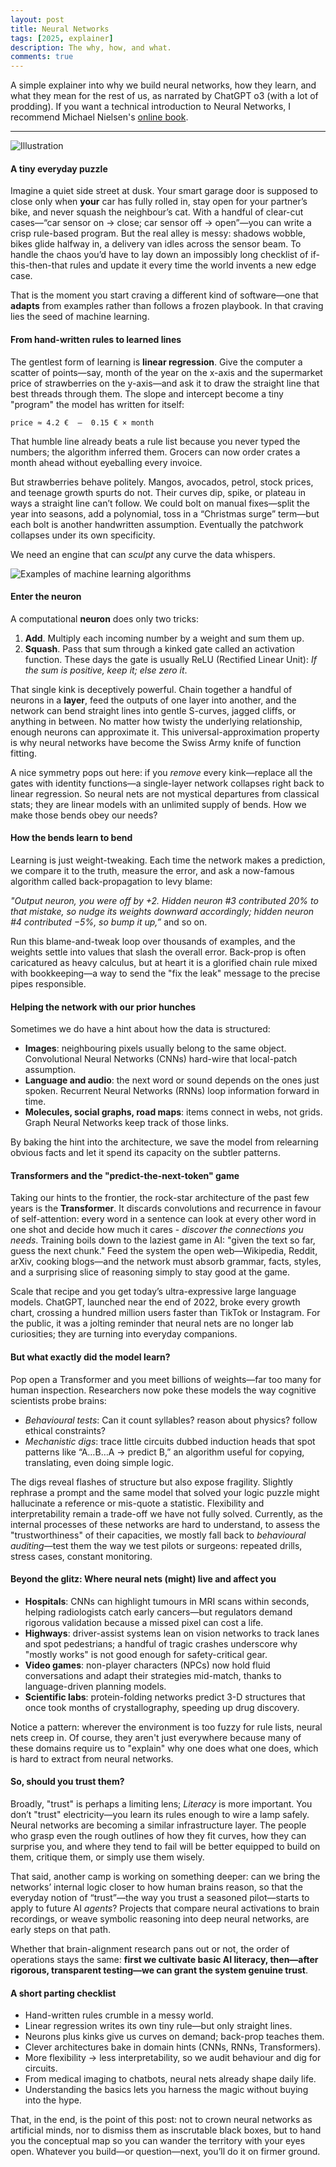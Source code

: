 ```yaml
---
layout: post
title: Neural Networks
tags: [2025, explainer]
description: The why, how, and what.
comments: true
---
```


A simple explainer into why we build neural networks, how they learn, and what they mean for the rest of us, as narrated by ChatGPT o3 (with a lot of prodding). If you want a technical introduction to Neural Networks, I recommend Michael Nielsen's [online book][mn_link].

<hr>

![Illustration]({{site:url}}/assets/nn_blog.png)

#### A tiny everyday puzzle

Imagine a quiet side street at dusk. Your smart garage door is supposed to close only when **your** car has fully rolled in, stay open for your partner’s bike, and never squash the neighbour’s cat.
With a handful of clear-cut cases—“car sensor on → close; car sensor off → open”—you can write a crisp rule-based program. But the real alley is messy: shadows wobble, bikes glide halfway in, a delivery van idles across the sensor beam. To handle the chaos you’d have to lay down an impossibly long checklist of if-this-then-that rules and update it every time the world invents a new edge case.

That is the moment you start craving a different kind of software—one that **adapts** from examples rather than follows a frozen playbook. In that craving lies the seed of machine learning.

#### From hand-written rules to learned lines

The gentlest form of learning is **linear regression**. Give the computer a scatter of points—say, month of the year on the x-axis and the supermarket price of strawberries on the y-axis—and ask it to draw the straight line that best threads through them. The slope and intercept become a tiny "program" the model has written for itself:

```
price ≈ 4.2 €  –  0.15 € × month
```

That humble line already beats a rule list because you never typed the numbers; the algorithm inferred them. Grocers can now order crates a month ahead without eyeballing every invoice.

But strawberries behave politely. Mangos, avocados, petrol, stock prices, and teenage growth spurts do not. Their curves dip, spike, or plateau in ways a straight line can’t follow. We could bolt on manual fixes—split the year into seasons, add a polynomial, toss in a “Christmas surge” term—but each bolt is another handwritten assumption. Eventually the patchwork collapses under its own specificity.

We need an engine that can *sculpt* any curve the data whispers.

![Examples of machine learning algorithms]({{site:url}}/assets/nn_eg.svg)

#### Enter the neuron

A computational **neuron** does only two tricks:

1. **Add**. Multiply each incoming number by a weight and sum them up.
2. **Squash**. Pass that sum through a kinked gate called an activation function. These days the gate is usually ReLU (Rectified Linear Unit): *If the sum is positive, keep it; else zero it*.

That single kink is deceptively powerful. Chain together a handful of neurons in a **layer**, feed the outputs of one layer into another, and the network can bend straight lines into gentle S-curves, jagged cliffs, or anything in between. No matter how twisty the underlying relationship, enough neurons can approximate it. This universal-approximation property is why neural networks have become the Swiss Army knife of function fitting.

A nice symmetry pops out here: if you *remove* every kink—replace all the gates with identity functions—a single-layer network collapses right back to linear regression. So neural nets are not mystical departures from classical stats; they are linear models with an unlimited supply of bends. How we make those bends obey our needs?

#### How the bends learn to bend

Learning is just weight-tweaking. Each time the network makes a prediction, we compare it to the truth, measure the error, and ask a now-famous algorithm called back-propagation to levy blame:

*"Output neuron, you were off by +2. Hidden neuron #3 contributed 20% to that mistake, so nudge its weights downward accordingly; hidden neuron #4 contributed −5%, so bump it up,”* and so on.

Run this blame-and-tweak loop over thousands of examples, and the weights settle into values that slash the overall error. Back-prop is often caricatured as heavy calculus, but at heart it is a glorified chain rule mixed with bookkeeping—a way to send the "fix the leak" message to the precise pipes responsible.

#### Helping the network with our prior hunches

Sometimes we do have a hint about how the data is structured:

- **Images**: neighbouring pixels usually belong to the same object. Convolutional Neural Networks (CNNs) hard-wire that local-patch assumption.
- **Language and audio**: the next word or sound depends on the ones just spoken. Recurrent Neural Networks (RNNs) loop information forward in time.
- **Molecules, social graphs, road maps**: items connect in webs, not grids. Graph Neural Networks keep track of those links.

By baking the hint into the architecture, we save the model from relearning obvious facts and let it spend its capacity on the subtler patterns.

#### Transformers and the "predict-the-next-token" game

Taking our hints to the frontier, the rock-star architecture of the past few years is the **Transformer**. It discards convolutions and recurrence in favour of self-attention: every word in a sentence can look at every other word in one shot and decide how much it cares - *discover the connections you needs*. Training boils down to the laziest game in AI: "given the text so far, guess the next chunk." Feed the system the open web—Wikipedia, Reddit, arXiv, cooking blogs—and the network must absorb grammar, facts, styles, and a surprising slice of reasoning simply to stay good at the game.

Scale that recipe and you get today’s ultra-expressive large language models. ChatGPT, launched near the end of 2022, broke every growth chart, crossing a hundred million users faster than TikTok or Instagram. For the public, it was a jolting reminder that neural nets are no longer lab curiosities; they are turning into everyday companions.

#### But what exactly did the model learn?

Pop open a Transformer and you meet billions of weights—far too many for human inspection. Researchers now poke these models the way cognitive scientists probe brains:

- *Behavioural tests*: Can it count syllables? reason about physics? follow ethical constraints?
- *Mechanistic digs*: trace little circuits dubbed induction heads that spot patterns like “A…B…A → predict B,” an algorithm useful for copying, translating, even doing simple logic.

The digs reveal flashes of structure but also expose fragility. Slightly rephrase a prompt and the same model that solved your logic puzzle might hallucinate a reference or mis-quote a statistic. Flexibility and interpretability remain a trade-off we have not fully solved. Currently, as the internal processes of these networks are hard to understand, to assess the "trustworthiness" of their capacities, we mostly fall back to *behavioural auditing*—test them the way we test pilots or surgeons: repeated drills, stress cases, constant monitoring.

#### Beyond the glitz: Where neural nets (might) live and affect you

- **Hospitals**: CNNs can highlight tumours in MRI scans within seconds, helping radiologists catch early cancers—but regulators demand rigorous validation because a missed pixel can cost a life.
- **Highways**: driver-assist systems lean on vision networks to track lanes and spot pedestrians; a handful of tragic crashes underscore why "mostly works" is not good enough for safety-critical gear.
- **Video games**: non-player characters (NPCs) now hold fluid conversations and adapt their strategies mid-match, thanks to language-driven planning models.
- **Scientific labs**: protein-folding networks predict 3-D structures that once took months of crystallography, speeding up drug discovery.

Notice a pattern: wherever the environment is too fuzzy for rule lists, neural nets creep in. Of course, they aren't just everywhere because many of these domains require us to "explain" why one does what one does, which is hard to extract from neural networks.

#### So, should you trust them?

Broadly, "trust" is perhaps a limiting lens; *Literacy* is more important. You don’t "trust" electricity—you learn its rules enough to wire a lamp safely. Neural networks are becoming a similar infrastructure layer. The people who grasp even the rough outlines of how they fit curves, how they can surprise you, and where they tend to fail will be better equipped to build on them, critique them, or simply use them wisely.

That said, another camp is working on something deeper: can we bring the networks’ internal logic closer to how human brains reason, so that the everyday notion of “trust”—the way you trust a seasoned pilot—starts to apply to future AI *agents*? Projects that compare neural activations to brain recordings, or weave symbolic reasoning into deep neural networks, are early steps on that path. 

Whether that brain-alignment research pans out or not, the order of operations stays the same: **first we cultivate basic AI literacy, then—after rigorous, transparent testing—we can grant the system genuine trust**.

#### A short parting checklist

- Hand-written rules crumble in a messy world.
- Linear regression writes its own tiny rule—but only straight lines.
- Neurons plus kinks give us curves on demand; back-prop teaches them.
- Clever architectures bake in domain hints (CNNs, RNNs, Transformers).
- More flexibility → less interpretability, so we audit behaviour and dig for circuits.
- From medical imaging to chatbots, neural nets already shape daily life.
- Understanding the basics lets you harness the magic without buying into the hype.

That, in the end, is the point of this post: not to crown neural networks as artificial minds, nor to dismiss them as inscrutable black boxes, but to hand you the conceptual map so you can wander the territory with your eyes open. Whatever you build—or question—next, you’ll do it on firmer ground.

[mn_link]: http://neuralnetworksanddeeplearning.com/